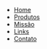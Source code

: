 <!DOCTYPE html>
<nav id="menu">
    <ul>
        <li><a href="#">Home</a>
        </li>
        <li><a href="#">Produtos</a>
        </li>
        <li><a href="#">Missão</a>
        </li>
        <li><a href="#">Links</a>
        </li>
        <li><a href="#">Contato</a>
        </li>
    </ul>
</nav>
